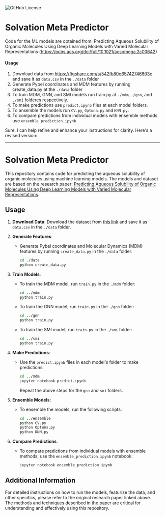 <img alt="GitHub License" src="https://img.shields.io/github/license/FaizaAB/Solvation">

# Solvation Meta Predictor



Code for the ML models are optained from: Predicting Aqueous Solubility of Organic Molecules Using Deep Learning Models with Varied Molecular Representations (https://pubs.acs.org/doi/full/10.1021/acsomega.2c00642)

#### Usage
1. Download data from https://figshare.com/s/542fb80e65742746603c and save it as `data.csv` in the `./data` folder
2. Generate Pybel coordinates and MDM features by running create_data.py at the `./data` folder
3. To train MDM, GNN, and SMI models run train.py at `./mdm`, `./gnn`, and `./smi` folderes respectively.
4. To make predictions use `predict.ipynb` files at each model folders.
5. To ansemble the models run `CV.py`, `Optuna.py` and `KNN.py`.
6. To compare predictions from individual models with ensemble methods use `ensemble_prediction.ipynb`

Sure, I can help refine and enhance your instructions for clarity. Here's a revised version:

---

# Solvation Meta Predictor

This repository contains code for predicting the aqueous solubility of organic molecules using machine learning models. The models and dataset are based on the research paper: [Predicting Aqueous Solubility of Organic Molecules Using Deep Learning Models with Varied Molecular Representations](https://pubs.acs.org/doi/full/10.1021/acsomega.2c00642).

## Usage

1. **Download Data**: Download the dataset from [this link](https://figshare.com/s/542fb80e65742746603c) and save it as `data.csv` in the `./data` folder.

2. **Generate Features**:
    - Generate Pybel coordinates and Molecular Dynamics (MDM) features by running `create_data.py` in the `./data` folder:
      ```sh
      cd ./data
      python create_data.py
      ```

3. **Train Models**:
    - To train the MDM model, run `train.py` in the `./mdm` folder:
      ```sh
      cd ../mdm
      python train.py
      ```
    - To train the GNN model, run `train.py` in the `./gnn` folder:
      ```sh
      cd ../gnn
      python train.py
      ```
    - To train the SMI model, run `train.py` in the `./smi` folder:
      ```sh
      cd ../smi
      python train.py
      ```

4. **Make Predictions**:
    - Use the `predict.ipynb` files in each model's folder to make predictions:
      ```sh
      cd ../mdm
      jupyter notebook predict.ipynb
      ```
      Repeat the above steps for the `gnn` and `smi` folders.

5. **Ensemble Models**:
    - To ensemble the models, run the following scripts:
      ```sh
      cd ../ensemble
      python CV.py
      python Optuna.py
      python KNN.py
      ```

6. **Compare Predictions**:
    - To compare predictions from individual models with ensemble methods, use the `ensemble_prediction.ipynb` notebook:
      ```sh
      jupyter notebook ensemble_prediction.ipynb
      ```

## Additional Information
For detailed instructions on how to run the models, featurize the data, and other specifics, please refer to the original research paper linked above. The methods and techniques described in the paper are critical for understanding and effectively using this repository.
